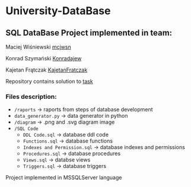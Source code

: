 # University-DataBase

## SQL DataBase Project implemented in team:

Maciej Wiśniewski [mcjwsn](https://github.com/mcjwsn)

Konrad Szymański [Konradajew](https://github.com/Konradajew)  

Kajetan Frątczak [KajetanFratczak](https://github.com/KajetanFratczak)

Repository contains solution to [task](https://github.com/mcjwsn/University-SQL-DataBase/blob/main/task%20description.pdf)

### Files description:
 - `/raports` -> raports from steps of database development
 - `data_generator.py` -> data generator in python
 - `/diagram` -> .png and .svg diagram image
 - `/SQL Code`
   - `DDL Code.sql` -> database ddl code
   - `Functions.sql` -> database functions
   - `Indexes and Permission.sql` -> database indexes and permissions
   - `Procedures.sql` -> database procedures
   - `Views.sql` -> databse views
   - `Triggers.sql` -> database triggers

Project implemented in MSSQLServer language
